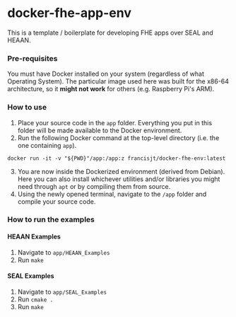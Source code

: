 # docker-fhe-app-env
This is a template / boilerplate for developing FHE apps over SEAL and HEAAN.

### Pre-requisites ###
You must have Docker installed on your system (regardless of what Operating System).
The particular image used here was built for the x86-64 architecture, so it **might not work** for others (e.g. Raspberry Pi's ARM).

### How to use ###
1. Place your source code in the `app` folder. Everything you put in this folder will be made available to the Docker environment.
2. Run the following Docker command at the top-level directory (i.e. the one containing `app`).
```
docker run -it -v "${PWD}"/app:/app:z francisjt/docker-fhe-env:latest
```
3. You are now inside the Dockerized environment (derived from Debian). Here you can also install whichever utilities and/or libraries you might need through `apt` or by compiling them from source.
4. Using the newly opened terminal, navigate to the `/app` folder and compile your source code.

### How to run the examples ###
#### HEAAN Examples ####
1. Navigate to `app/HEAAN_Examples`
2. Run `make`

#### SEAL Examples ####
1. Navigate to `app/SEAL_Examples`
2. Run `cmake .`
3. Run `make`

